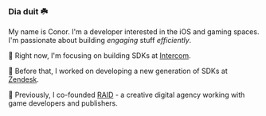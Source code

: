 ### Dia duit ☘️

My name is Conor. I'm a developer interested in the iOS and gaming spaces. I'm passionate about building *engaging* stuff *efficiently*.

🚀 Right now, I'm focusing on building SDKs at [Intercom](https://intercom.com).

📱 Before that, I worked on developing a new generation of SDKs at [Zendesk](https://www.zendesk.co.uk).

👾 Previously, I co-founded [RAID](https://raid.gg) - a creative digital agency working with game developers and publishers.
